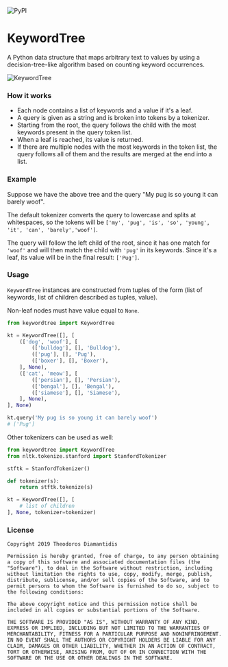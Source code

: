 ![PyPI](https://img.shields.io/pypi/v/keywordtree.svg)

# KeywordTree

A Python data structure that maps arbitrary text to values by using a decision-tree-like algorithm based on counting keyword occurrences.

![KeywordTree](https://i.postimg.cc/ZY8ypgcP/keywordtree.png)


### How it works

* Each node contains a list of keywords and a value if it's a leaf.
* A query is given as a string and is broken into tokens by a tokenizer.
* Starting from the root, the query follows the child with the most keywords present in the query token list.
* When a leaf is reached, its value is returned.
* If there are multiple nodes with the most keywords in the token list, the query follows all of them and the results are merged at the end into a list.


### Example

Suppose we have the above tree and the query "My pug is so young it can barely woof".

The default tokenizer converts the query to lowercase and splits at whitespaces, so the tokens will be `['my', 'pug', 'is', 'so', 'young', 'it', 'can', 'barely','woof']`.

The query will follow the left child of the root, since it has one match for `'woof'` and will then match the child with `'pug'` in its keywords. Since it's a leaf, its value will be in the final result: `['Pug']`.


### Usage

`KeywordTree` instances are constructed from tuples of the form (list of keywords, list of children described as tuples, value).

Non-leaf nodes must have value equal to `None`.

```python
from keywordtree import KeywordTree

kt = KeywordTree([], [
    (['dog', 'woof'], [
        (['bulldog'], [], 'Bulldog'),
        (['pug'], [], 'Pug'),
        (['boxer'], [], 'Boxer'),
    ], None),
    (['cat', 'meow'], [
        (['persian'], [], 'Persian'),
        (['bengal'], [], 'Bengal'),
        (['siamese'], [], 'Siamese'),
    ], None),
], None)

kt.query('My pug is so young it can barely woof')
# ['Pug']
```

Other tokenizers can be used as well:

```python
from keywordtree import KeywordTree
from nltk.tokenize.stanford import StanfordTokenizer

stftk = StanfordTokenizer()

def tokenizer(s):
    return stftk.tokenize(s)

kt = KeywordTree([], [
    # list of children
], None, tokenizer=tokenizer)
```

### License

```
Copyright 2019 Theodoros Diamantidis

Permission is hereby granted, free of charge, to any person obtaining a copy of this software and associated documentation files (the "Software"), to deal in the Software without restriction, including without limitation the rights to use, copy, modify, merge, publish, distribute, sublicense, and/or sell copies of the Software, and to permit persons to whom the Software is furnished to do so, subject to the following conditions:

The above copyright notice and this permission notice shall be included in all copies or substantial portions of the Software.

THE SOFTWARE IS PROVIDED "AS IS", WITHOUT WARRANTY OF ANY KIND, EXPRESS OR IMPLIED, INCLUDING BUT NOT LIMITED TO THE WARRANTIES OF MERCHANTABILITY, FITNESS FOR A PARTICULAR PURPOSE AND NONINFRINGEMENT. IN NO EVENT SHALL THE AUTHORS OR COPYRIGHT HOLDERS BE LIABLE FOR ANY CLAIM, DAMAGES OR OTHER LIABILITY, WHETHER IN AN ACTION OF CONTRACT, TORT OR OTHERWISE, ARISING FROM, OUT OF OR IN CONNECTION WITH THE SOFTWARE OR THE USE OR OTHER DEALINGS IN THE SOFTWARE.
```